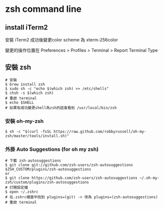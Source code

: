 # zsh command line 

## install iTerm2

安裝 iTerm2 成功後變更color scheme 為 xterm-256color

變更的操作位置在 Preferences > Profiles > Terminal > Report Terminal Type

## 安裝 zsh
```shell
# 安裝
$ brew install zsh
$ sudo sh -c "echo $(which zsh) >> /etc/shells"
$ chsh -s $(which zsh)
# 重啟 terminal
$ echo $SHELL
# 如果有成功變更shell為zsh的話會看到 /usr/local/bin/zsh
```

### 安裝 oh-my-zsh
```shell
$ sh -c "$(curl -fsSL https://raw.github.com/robbyrussell/oh-my-zsh/master/tools/install.sh)"
```

### 外掛 Auto Suggestions (for oh my zsh)
```shell
# 下載 zsh-autosuggestions
$ git clone git://github.com/zsh-users/zsh-autosuggestions $ZSH_CUSTOM/plugins/zsh-autosuggestions
or
$ git clone https://github.com/zsh-users/zsh-autosuggestions ~/.oh-my-zsh/custom/plugins/zsh-autosuggestions
# 打開設定檔
$ open ~/.zshrc
# 在.zshrc檔當中找到 plugins=(git) -> 改為 plugins=(zsh-autosuggestions)
# 重啟 terminal
```
